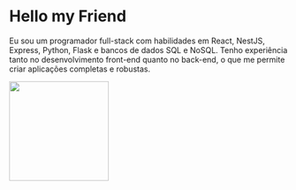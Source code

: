 <h1>Hello my Friend</h1>
<p>Eu sou um programador full-stack com habilidades em React, NestJS, Express, Python, Flask e bancos de dados SQL e NoSQL. Tenho experiência tanto no desenvolvimento front-end quanto no back-end, o que me permite criar aplicações completas e robustas.</p>
<div align="start">
  <a href="https://github.com/Igorsaulo">
  <img height="180em" src="https://github-readme-stats.vercel.app/api/top-langs/?username=Igorsaulo&layout=compact&langs_count=7&theme=tokyonight"/>
</div>
